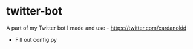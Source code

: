 # twitter-bot
A part of my Twitter bot I made and use - https://twitter.com/cardanokid
* Fill out config.py
